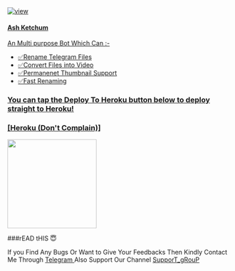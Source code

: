 <a href="https://en.wikipedia.org/wiki/Ash_Ketchum">
  <img src="https://telegra.ph/file/013ef6edf8752a64b9ee9.jpg" alt="view">    
   

#### Ash Ketchum

An Multi purpose Bot Which Can :-
* ✅Rename Telegram Files 
* ✅Convert Files into Video
* ✅Permanenet Thumbnail Support
* ✅Fast Renaming

### You can tap the Deploy To Heroku button below to deploy straight to Heroku!

### [Heroku (Don't Complain)]
<p><a href="https://heroku.com/deploy?template=https://github.com/Judson-web/Ash-Ketchum/edit/ashketchum"><img src="https://img.shields.io/badge/Deploy%20To%20Heroku-blueviolet?style=for-the-badge&logo=heroku" width="200""/></a></p>
  
  
###rEAD tHIS 😇
  
If you Find Any Bugs Or Want to Give Your Feedbacks Then Kindly Contact Me Through [Telegram ](https://telegram.dog/VAMPIRE_KING_NO_1) 
Also Support Our Channel [SupporT_gRouP](https://telegram.dog/PRIMER_ROOM) 

